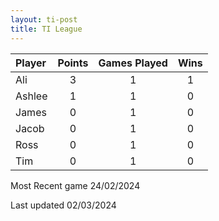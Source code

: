 ```yaml
---
layout: ti-post
title: TI League
---
```


| Player | Points | Games Played | Wins |
| :----- | :----: | :----------: | :--: |
| Ali    |   3    |      1       |  1   |
| Ashlee |   1    |      1       |  0   |
| James  |   0    |      1       |  0   |
| Jacob  |   0    |      1       |  0   |
| Ross   |   0    |      1       |  0   |
| Tim    |   0    |      1       |  0   |


Most Recent game 24/02/2024

Last updated 02/03/2024


